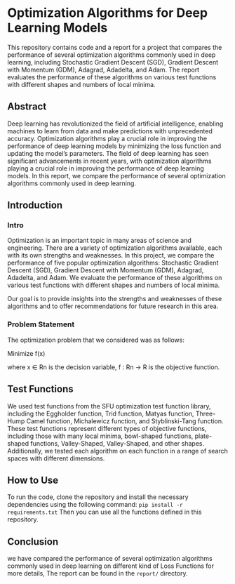 # Optimization Algorithms for Deep Learning Models

This repository contains code and a report for a project that compares the performance of several optimization algorithms commonly used in deep learning, including Stochastic Gradient Descent (SGD), Gradient Descent with Momentum (GDM), Adagrad, Adadelta, and Adam. The report evaluates the performance of these algorithms on various test functions with different shapes and numbers of local minima.

## Abstract

Deep learning has revolutionized the field of artificial intelligence, enabling machines to learn from data and make predictions with unprecedented accuracy. Optimization algorithms play a crucial role in improving the performance of deep learning models by minimizing the loss function and updating the model’s parameters. The field of deep learning has seen significant advancements in recent years, with optimization algorithms playing a crucial role in improving the performance of deep learning models. In this report, we compare the performance of several optimization algorithms commonly used in deep learning.

## Introduction

### Intro

Optimization is an important topic in many areas of science and engineering. There are a variety of optimization algorithms available, each with its own strengths and weaknesses. In this project, we compare the performance of five popular optimization algorithms: Stochastic Gradient Descent (SGD), Gradient Descent with Momentum (GDM), Adagrad, Adadelta, and Adam. We evaluate the performance of these algorithms on various test functions with different shapes and numbers of local minima.

Our goal is to provide insights into the strengths and weaknesses of these algorithms and to offer recommendations for future research in this area.

### Problem Statement

The optimization problem that we considered was as follows:

Minimize f(x)

where x ∈ Rn is the decision variable, f : Rn → R is the objective function.

## Test Functions

We used test functions from the SFU optimization test function library, including the Eggholder function, Trid function, Matyas function, Three-Hump Camel function, Michalewicz function, and Styblinski-Tang function. These test functions represent different types of objective functions, including those with many local minima, bowl-shaped functions, plate-shaped functions, Valley-Shaped, Valley-Shaped, and other shapes. Additionally, we tested each algorithm on each function in a range of search spaces with different dimensions.

## How to Use

To run the code, clone the repository and install the necessary dependencies using the following command:
`pip install -r requirements.txt`
Then you can use all the functions defined in this repository.

## Conclusion

we have compared the performance of several optimization algorithms commonly used in deep learning on different kind of Loss Functions for more details, The report can be found in the `report/` directory.
